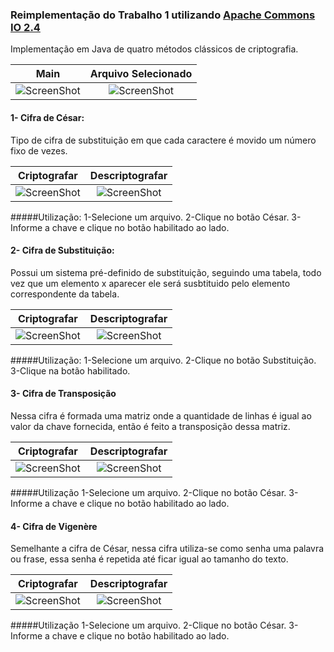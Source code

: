 ### Reimplementação do Trabalho 1 utilizando [Apache Commons IO 2.4](https://commons.apache.org/proper/commons-io/)
Implementação em Java de quatro métodos clássicos de criptografia.

Main                       |  Arquivo Selecionado
:-------------------------:|:-------------------------:
![ScreenShot](/img/main.PNG)|![ScreenShot](/img/mainSelectedFile.PNG)

#### 1- Cifra de César:
Tipo de cifra de substituição em que cada caractere é movido um número fixo de vezes.

Criptografar               |  Descriptografar
:-------------------------:|:-------------------------:
![ScreenShot](/img/cesarEnc.PNG)  |  ![ScreenShot](/img/cesarDec.PNG)

#####Utilização:
    1-Selecione um arquivo.
    2-Clique no botão César.
    3-Informe a chave e clique no botão habilitado ao lado.

#### 2- Cifra de Substituição:
Possui um sistema pré-definido de substituição, seguindo uma tabela, todo vez que um elemento x aparecer ele será susbtituido pelo
elemento correspondente da tabela.

Criptografar               |  Descriptografar
:-------------------------:|:-------------------------:
![ScreenShot](/img/subsEnc.PNG)  |  ![ScreenShot](/img/subsDec.PNG)

#####Utilização:
    1-Selecione um arquivo.
    2-Clique no botão Substituição.
    3-Clique na botão habilitado.

#### 3- Cifra de Transposição
Nessa cifra é formada uma matriz onde a quantidade de linhas é igual ao valor da chave fornecida, então é feito a transposição dessa matriz.

Criptografar               |  Descriptografar
:-------------------------:|:-------------------------:
![ScreenShot](/img/transEnc.PNG)  |  ![ScreenShot](/img/transpDec.PNG)

#####Utilização
    1-Selecione um arquivo.
    2-Clique no botão César.
    3-Informe a chave e clique no botão habilitado ao lado.

#### 4- Cifra de Vigenère
Semelhante a cifra de César, nessa cifra utiliza-se como senha uma palavra ou frase, essa senha é repetida até ficar igual ao tamanho do texto.

Criptografar               |  Descriptografar
:-------------------------:|:-------------------------:
![ScreenShot](/img/vigEnc.PNG)  |  ![ScreenShot](/img/vigDec.PNG)

#####Utilização
    1-Selecione um arquivo.
    2-Clique no botão César.
    3-Informe a chave e clique no botão habilitado ao lado.
